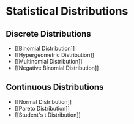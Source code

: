 # Statistical Distributions
## Discrete Distributions
- [[Binomial Distribution]]
- [[Hypergeometric Distribution]]
- [[Multinomial Distribution]]
-  [[Negative Binomial Distribution]]

## Continuous Distributions
- [[Normal Distribution]]
- [[Pareto Distribution]]
- [[Student's t Distribution]]
